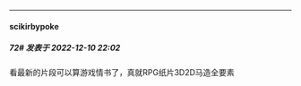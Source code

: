 

*****

####  scikirbypoke  
##### 72#       发表于 2022-12-10 22:02

看最新的片段可以算游戏情书了，真就RPG纸片3D2D马造全要素

